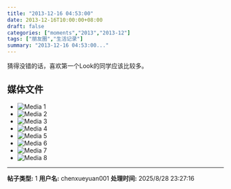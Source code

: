 ```yaml
---
title: "2013-12-16 04:53:00"
date: 2013-12-16T10:00:00+08:00
draft: false
categories: ["moments","2013","2013-12"]
tags: ["朋友圈","生活记录"]
summary: "2013-12-16 04:53:00..."
---
```


猜得没错的话，喜欢第一个Look的同学应该比较多。

## 媒体文件

- ![Media 1](/Moments/photos/2013-12-16/201312160453000.jpg)
- ![Media 2](/Moments/photos/2013-12-16/201312160453001.jpg)
- ![Media 3](/Moments/photos/2013-12-16/201312160453002.jpg)
- ![Media 4](/Moments/photos/2013-12-16/201312160453003.jpg)
- ![Media 5](/Moments/photos/2013-12-16/201312160453004.jpg)
- ![Media 6](/Moments/photos/2013-12-16/201312160453005.jpg)
- ![Media 7](/Moments/photos/2013-12-16/201312160453006.jpg)
- ![Media 8](/Moments/photos/2013-12-16/201312160453007.jpg)

---

**帖子类型:** 1
**用户名:** chenxueyuan001
**处理时间:** 2025/8/28 23:27:16